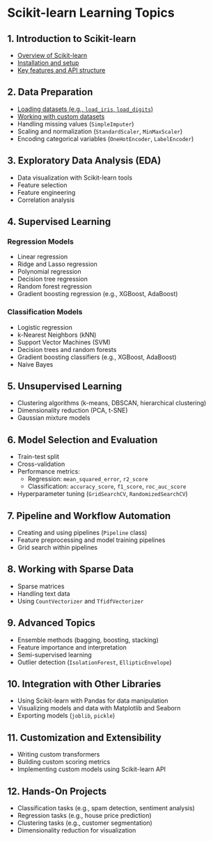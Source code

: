 # Scikit-learn Learning Topics

## 1. Introduction to Scikit-learn
- [Overview of Scikit-learn](#)
- [Installation and setup](#)
- [Key features and API structure](#)

## 2. Data Preparation
- [Loading datasets (e.g., `load_iris`, `load_digits`)](#)
- [Working with custom datasets](#)
- Handling missing values (`SimpleImputer`)
- Scaling and normalization (`StandardScaler`, `MinMaxScaler`)
- Encoding categorical variables (`OneHotEncoder`, `LabelEncoder`)

## 3. Exploratory Data Analysis (EDA)
- Data visualization with Scikit-learn tools
- Feature selection
- Feature engineering
- Correlation analysis

## 4. Supervised Learning
### Regression Models
- Linear regression
- Ridge and Lasso regression
- Polynomial regression
- Decision tree regression
- Random forest regression
- Gradient boosting regression (e.g., XGBoost, AdaBoost)

### Classification Models
- Logistic regression
- k-Nearest Neighbors (kNN)
- Support Vector Machines (SVM)
- Decision trees and random forests
- Gradient boosting classifiers (e.g., XGBoost, AdaBoost)
- Naive Bayes

## 5. Unsupervised Learning
- Clustering algorithms (k-means, DBSCAN, hierarchical clustering)
- Dimensionality reduction (PCA, t-SNE)
- Gaussian mixture models

## 6. Model Selection and Evaluation
- Train-test split
- Cross-validation
- Performance metrics:
  - Regression: `mean_squared_error`, `r2_score`
  - Classification: `accuracy_score`, `f1_score`, `roc_auc_score`
- Hyperparameter tuning (`GridSearchCV`, `RandomizedSearchCV`)

## 7. Pipeline and Workflow Automation
- Creating and using pipelines (`Pipeline` class)
- Feature preprocessing and model training pipelines
- Grid search within pipelines

## 8. Working with Sparse Data
- Sparse matrices
- Handling text data
- Using `CountVectorizer` and `TfidfVectorizer`

## 9. Advanced Topics
- Ensemble methods (bagging, boosting, stacking)
- Feature importance and interpretation
- Semi-supervised learning
- Outlier detection (`IsolationForest`, `EllipticEnvelope`)

## 10. Integration with Other Libraries
- Using Scikit-learn with Pandas for data manipulation
- Visualizing models and data with Matplotlib and Seaborn
- Exporting models (`joblib`, `pickle`)

## 11. Customization and Extensibility
- Writing custom transformers
- Building custom scoring metrics
- Implementing custom models using Scikit-learn API

## 12. Hands-On Projects
- Classification tasks (e.g., spam detection, sentiment analysis)
- Regression tasks (e.g., house price prediction)
- Clustering tasks (e.g., customer segmentation)
- Dimensionality reduction for visualization